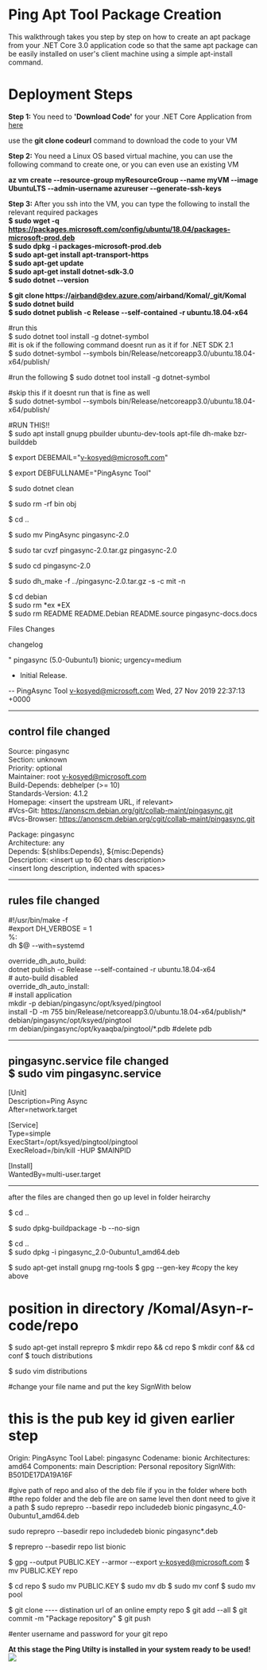 # Ping Apt Tool Package  Creation
This walkthrough takes you step by step on how to create an apt package from your .NET Core 3.0 application code so that the same apt package can be easily installed on user's client machine using a simple apt-install command.

# Deployment Steps
<b>Step 1:</b> You need to <b>'Download Code'</b> for your .NET Core Application from <a href="https://dev.azure.com/airband/_git/Komal">here</a> </br>

use the <b>git clone codeurl</b> command to download the code to your VM </br>

<b>Step 2:</b> You need a Linux OS based virtual machine, you can use the following command to create one, or you can even use an existing VM </br>

<b> az vm create --resource-group myResourceGroup --name myVM --image UbuntuLTS --admin-username azureuser --generate-ssh-keys </b>

<b>Step 3:</b> After you ssh into the VM, you can type the following to install the relevant required packages</br>
<b>
$ sudo wget -q https://packages.microsoft.com/config/ubuntu/18.04/packages-microsoft-prod.deb</br>
$ sudo dpkg -i packages-microsoft-prod.deb</br>
$ sudo apt-get install apt-transport-https</br>
$ sudo apt-get update</br>
$ sudo apt-get install dotnet-sdk-3.0</br>
$ sudo dotnet --version</br>


$ git clone https://airband@dev.azure.com/airband/Komal/_git/Komal</br>
$ sudo dotnet build </br>
$ sudo dotnet publish -c Release --self-contained -r ubuntu.18.04-x64</br>
</b>

#run this 
</br>
$ sudo dotnet tool install -g dotnet-symbol</br>
#it is ok if the following command doesnt run as it if for .NET SDK 2.1
</br>
$ sudo dotnet-symbol --symbols bin/Release/netcoreapp3.0/ubuntu.18.04-x64/publish/</br>


#run the following
$ sudo dotnet tool install -g dotnet-symbol</br>

#skip this if it doesnt run that is fine as well
</br>
$ sudo dotnet-symbol --symbols bin/Release/netcoreapp3.0/ubuntu.18.04-x64/publish/</br>

#RUN THIS!! 
</br>
$ sudo apt install gnupg pbuilder ubuntu-dev-tools apt-file dh-make bzr-builddeb</br>

$ export DEBEMAIL="v-kosyed@microsoft.com"</br>

$ export DEBFULLNAME="PingAsync Tool"</br>

$ sudo dotnet clean</br>

$ sudo rm -rf bin obj</br>

$ cd ..</br>

$ sudo mv PingAsync pingasync-2.0</br>

$ sudo tar cvzf pingasync-2.0.tar.gz pingasync-2.0</br>

$ sudo cd pingasync-2.0</br>

$ sudo dh_make -f ../pingasync-2.0.tar.gz -s -c mit -n</br>

$ cd debian </br>
$ sudo rm *ex *EX </br>
$ sudo rm README README.Debian README.source pingasync-docs.docs </br>

Files Changes

changelog

"
pingasync (5.0-0ubuntu1) bionic; urgency=medium

  * Initial Release.

 -- PingAsync Tool <v-kosyed@microsoft.com>  Wed, 27 Nov 2019 22:37:13 +0000

--------------------------------------
<b>control</b> file changed </br>
--------------------------------------

Source: pingasync </br>
Section: unknown </br>
Priority: optional</br>
Maintainer: root <v-kosyed@microsoft.com></br>
Build-Depends: debhelper (>= 10)</br>
Standards-Version: 4.1.2</br>
Homepage: <insert the upstream URL, if relevant></br>
#Vcs-Git: https://anonscm.debian.org/git/collab-maint/pingasync.git
</br>
#Vcs-Browser: https://anonscm.debian.org/cgit/collab-maint/pingasync.git
</br>

Package: pingasync</br>
Architecture: any</br>
Depends: ${shlibs:Depends}, ${misc:Depends}</br>
Description: <insert up to 60 chars description></br>
 <insert long description, indented with spaces></br>


--------------------------------------
<b>rules</b> file changed </br>
---------------------------------------

#!/usr/bin/make -f
</br>
#export DH_VERBOSE = 1
</br>
%: </br>
	dh $@ --with=systemd </br>


override_dh_auto_build: </br>
	dotnet publish -c Release --self-contained -r ubuntu.18.04-x64 </br>
	# auto-build disabled </br>
override_dh_auto_install: </br>
	# install application 
	</br>
	mkdir -p debian/pingasync/opt/ksyed/pingtool </br>
	install -D -m 755 bin/Release/netcoreapp3.0/ubuntu.18.04-x64/publish/* debian/pingasync/opt/ksyed/pingtool </br>
	rm debian/pingasync/opt/kyaaqba/pingtool/*.pdb #delete pdb </br>

--------------------------------------
<b> pingasync.service </b> file changed </br>
$ sudo vim pingasync.service </br>
--------------------------------------



[Unit] </br>
Description=Ping Async </br>
After=network.target </br>

[Service] </br>
Type=simple </br>
ExecStart=/opt/ksyed/pingtool/pingtool </br>
ExecReload=/bin/kill -HUP $MAINPID </br>

[Install] </br>
WantedBy=multi-user.target </br>

----------------------------------------------
after the files are changed then go up level in folder heirarchy

$ cd ..</br>

$ sudo dpkg-buildpackage -b --no-sign</br>


$ cd ..</br>
$ sudo dpkg -i pingasync_2.0-0ubuntu1_amd64.deb</br>

$ sudo apt-get install gnupg rng-tools
$ gpg --gen-key
#copy the key above

# position in directory /Komal/Asyn-r-code/repo
$ sudo apt-get install reprepro
$ mkdir repo && cd repo
$ mkdir conf && cd conf
$ touch distributions

$ sudo vim distributions


#change your file name and put the key SignWith below
# this is the pub key id given earlier step 
Origin: PingAsync Tool
Label: pingasync
Codename: bionic
Architectures: amd64
Components: main
Description: Personal repository
SignWith: B501DE17DA19A16F 



 #give path of repo and also of the deb file if you in the folder where both
 #the repo folder and the deb file are on same level then dont need to give it a path
$ sudo reprepro --basedir repo includedeb bionic pingasync_4.0-0ubuntu1_amd64.deb

sudo reprepro --basedir repo includedeb bionic pingasync*.deb


$ reprepro --basedir repo list bionic


$ gpg --output PUBLIC.KEY --armor --export v-kosyed@microsoft.com
$ mv PUBLIC.KEY repo

$ cd repo
$ sudo mv PUBLIC.KEY
$ sudo mv db
$ sudo mv conf
$ sudo mv pool


$ git clone ---- distination url of an online empty repo
$ git add --all
$ git commit -m "Package repository"
$ git push

#enter username and password for your git repo


</b>
<b> At this stage the Ping Utilty is installed in your system ready to be used! </b></br>
<img src="https://komalsandboxdiag.blob.core.windows.net/pingarmtemplatereadmefiles/26.png" >





